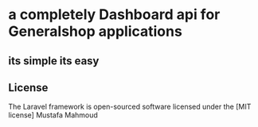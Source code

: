 
# a  completely Dashboard api for  Generalshop applications 

## its simple its easy  




## License
The Laravel framework is open-sourced software licensed under the [MIT license] Mustafa Mahmoud 
